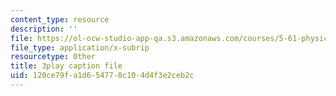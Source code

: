 ```yaml
---
content_type: resource
description: ''
file: https://ol-ocw-studio-app-qa.s3.amazonaws.com/courses/5-61-physical-chemistry-fall-2017/120ce79fa1d654778c104d4f3e2ceb2c_yBCdnNIAiQg.vtt
file_type: application/x-subrip
resourcetype: Other
title: 3play caption file
uid: 120ce79f-a1d6-5477-8c10-4d4f3e2ceb2c
---
```

